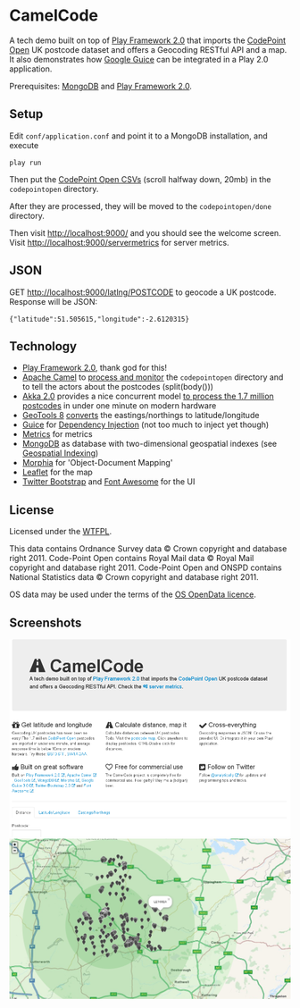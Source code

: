 CamelCode
=========

A tech demo built on top of [Play Framework 2.0](http://www.playframework.org/) that imports the
[CodePoint Open](https://www.ordnancesurvey.co.uk/opendatadownload/products.html) UK postcode dataset
and offers a Geocoding RESTful API and a map. It also demonstrates how
[Google Guice](http://code.google.com/p/google-guice/) can be integrated in a Play 2.0 application.

Prerequisites: [MongoDB](http://www.mongodb.org/) and [Play Framework 2.0](http://www.playframework.org/).

Setup
-----

Edit `conf/application.conf` and point it to a MongoDB installation, and execute

```
play run
```

Then put the [CodePoint Open CSVs](https://www.ordnancesurvey.co.uk/opendatadownload/products.html) (scroll halfway down, 20mb)
in the `codepointopen` directory.

After they are processed, they will be moved to the `codepointopen/done` directory.

Then visit [http://localhost:9000/](http://localhost:9000/) and you should see the welcome screen.
Visit [http://localhost:9000/servermetrics](http://localhost:9000/servermetrics) for server metrics.

JSON
----

GET [http://localhost:9000/latlng/POSTCODE](http://localhost:9000/latlng/BS106TF) to geocode a UK postcode. Response will be JSON:

```
{"latitude":51.505615,"longitude":-2.6120315}
```

Technology
----------

* [Play Framework 2.0](http://www.playframework.org/), thank god for this!
* [Apache Camel](http://camel.apache.org/) to [process and monitor](https://github.com/analytically/camelcode/blob/master/app/Global.java#L103) the `codepointopen` directory and to tell the actors about the postcodes (split(body()))
* [Akka 2.0](http://akka.io/) provides a nice concurrent model [to process the 1.7 million postcodes](https://github.com/analytically/camelcode/blob/master/app/actors/ProcessCodePointOpenCsv.java) in under one minute on modern hardware
* [GeoTools 8](http://www.geotools.org/) [converts](https://github.com/analytically/camelcode/blob/master/app/actors/ProcessCPOCsvEntry.java#L68) the eastings/northings to latitude/longitude
* [Guice](http://code.google.com/p/google-guice/) for [Dependency Injection](https://github.com/analytically/camelcode/blob/master/app/Global.java#L53) (not too much to inject yet though)
* [Metrics](https://github.com/codahale/metrics) for metrics
* [MongoDB](http://www.mongodb.org/) as database with two-dimensional geospatial indexes (see [Geospatial Indexing](http://www.mongodb.org/display/DOCS/Geospatial+Indexing))
* [Morphia](http://code.google.com/p/morphia/) for 'Object-Document Mapping'
* [Leaflet](http://leaflet.cloudmade.com/) for the map
* [Twitter Bootstrap](http://twitter.github.com/bootstrap/) and [Font Awesome](http://fortawesome.github.com/Font-Awesome/) for the UI

License
-------

Licensed under the [WTFPL](http://en.wikipedia.org/wiki/WTFPL).

This data contains Ordnance Survey data &copy; Crown copyright and database right 2011. Code-Point Open contains
Royal Mail data &copy; Royal Mail copyright and database right 2011. Code-Point Open and ONSPD contains National Statistics
data &copy; Crown copyright and database right 2011.

OS data may be used under the terms of the [OS OpenData licence](http://www.ordnancesurvey.co.uk/oswebsite/docs/licences/os-opendata-licence.pdf).

Screenshots
-----------

![Welcome Page](https://github.com/analytically/camelcode/raw/master/screenshot.png)
![Map](https://github.com/analytically/camelcode/raw/master/screenshot2.png)